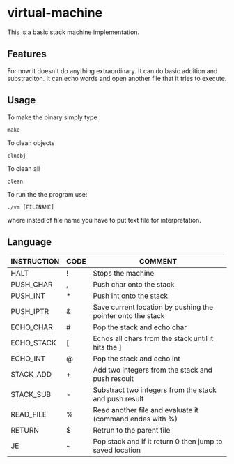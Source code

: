 # virtual-machine
This is a basic stack machine implementation.

## Features 
For now it doesn't do anything extraordinary. It can do basic addition and substraciton.
It can echo words and open another file that it tries to execute.

## Usage

To make the binary simply type

``make``

To clean objects

``clnobj``

To clean all

``clean``

To run the the program use:

``./vm [FILENAME] ``

where insted of file name you have to put text file for interpretation.

## Language

INSTRUCTION | CODE | COMMENT
--- | --- | ---
HALT | ! | Stops the machine
PUSH_CHAR | , | Push char onto the stack
PUSH_INT | * | Push int onto the stack
PUSH_IPTR | & | Save current location by pushing the pointer onto the stack
ECHO_CHAR | # | Pop the stack and echo char
ECHO_STACK  | [ | Echos all chars from the stack until it hits the ]
ECHO_INT    | @ | Pop the stack and echo int
STACK_ADD  |+ | Add two integers from the stack and push resoult
STACK_SUB  |-  | Substract two integers from the stack and push result
READ_FILE  |% | Read another file and evaluate it (command endes with %)
RETURN   |$ | Retrun to the parent file
JE      |~ | Pop stack and if it return 0 then jump to saved location

